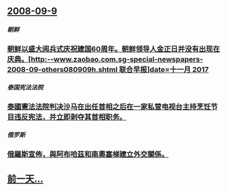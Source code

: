 ## [2008-09-9](/zh/news/2008/09/9/index.md)

##### 朝鲜
### [朝鲜以盛大阅兵式庆祝建国60周年。朝鲜领导人金正日并没有出现在庆典。[http:--www.zaobao.com.sg-special-newspapers-2008-09-others080909h.shtml 联合早报]date=十一月 2017 ](/zh/news/2008/09/9/朝鲜以盛大阅兵式庆祝建国60周年-朝鲜领导人金正日并没有出现在庆典-http-wwwzaobaocomsg.md)
##### 泰国宪法法院
### [泰國憲法法院判决沙马在出任首相之后在一家私营电视台主持烹饪节目违反宪法，并立即剥夺其首相职务。](/zh/news/2008/09/9/泰國憲法法院判决沙马在出任首相之后在一家私营电视台主持烹饪节目违反宪法-并立即剥夺其首相职务.md)
##### 俄罗斯
### [俄羅斯宣佈，與阿布哈茲和南奧塞梯建立外交關係。](/zh/news/2008/09/9/俄羅斯宣佈-與阿布哈茲和南奧塞梯建立外交關係.md)
## [前一天...](/zh/news/2008/09/8/index.md)

